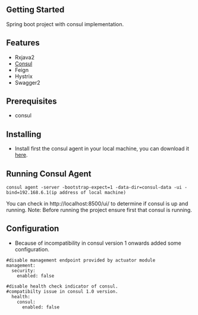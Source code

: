 ## Getting Started
Spring boot project with consul implementation.

## Features
* Rxjava2
* [Consul](https://www.consul.io/)
* Feign
* Hystrix
* Swagger2

## Prerequisites
* consul

## Installing
* Install first the consul agent in your local machine, you can download it [here](https://www.consul.io/downloads.html).

## Running Consul Agent
```
consul agent -server -bootstrap-expect=1 -data-dir=consul-data -ui -bind=192.168.6.1(ip address of local machine)
```
You can check in http://localhost:8500/ui/ to determine if consul is up and running.
Note: Before running the project ensure first that consul is running.

## Configuration
* Because of incompatibility in consul version 1 onwards added some configuration.
```
#disable management endpoint provided by actuator module
management:
  security:
    enabled: false

#disable health check indicator of consul.
#compatibilty issue in consul 1.0 version.
  health:
    consul:
      enabled: false
```
